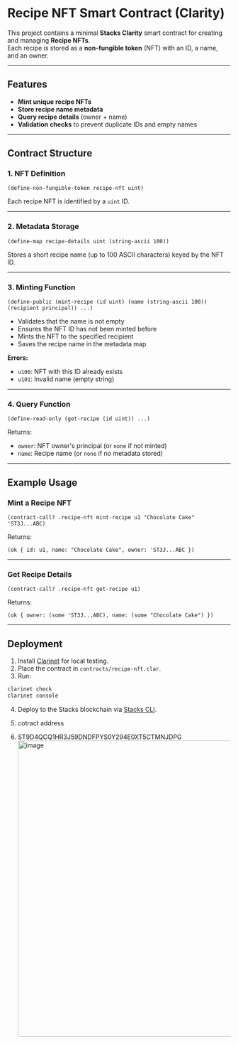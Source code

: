 
# Recipe NFT Smart Contract (Clarity)

This project contains a minimal **Stacks Clarity** smart contract for creating and managing **Recipe NFTs**.  
Each recipe is stored as a **non-fungible token** (NFT) with an ID, a name, and an owner.

---

## Features

- **Mint unique recipe NFTs**
- **Store recipe name metadata**
- **Query recipe details** (owner + name)
- **Validation checks** to prevent duplicate IDs and empty names

---

## Contract Structure

### 1. NFT Definition
```clarity
(define-non-fungible-token recipe-nft uint)
````

Each recipe NFT is identified by a `uint` ID.

---

### 2. Metadata Storage

```clarity
(define-map recipe-details uint (string-ascii 100))
```

Stores a short recipe name (up to 100 ASCII characters) keyed by the NFT ID.

---

### 3. Minting Function

```clarity
(define-public (mint-recipe (id uint) (name (string-ascii 100)) (recipient principal)) ...)
```

* Validates that the name is not empty
* Ensures the NFT ID has not been minted before
* Mints the NFT to the specified recipient
* Saves the recipe name in the metadata map

**Errors:**

* `u100`: NFT with this ID already exists
* `u101`: Invalid name (empty string)

---

### 4. Query Function

```clarity
(define-read-only (get-recipe (id uint)) ...)
```

Returns:

* `owner`: NFT owner's principal (or `none` if not minted)
* `name`: Recipe name (or `none` if no metadata stored)

---

## Example Usage

### Mint a Recipe NFT

```clarity
(contract-call? .recipe-nft mint-recipe u1 "Chocolate Cake" 'ST3J...ABC)
```

Returns:

```clarity
(ok { id: u1, name: "Chocolate Cake", owner: 'ST3J...ABC })
```

---

### Get Recipe Details

```clarity
(contract-call? .recipe-nft get-recipe u1)
```

Returns:

```clarity
(ok { owner: (some 'ST3J...ABC), name: (some "Chocolate Cake") })
```

---

## Deployment

1. Install [Clarinet](https://github.com/hirosystems/clarinet) for local testing.
2. Place the contract in `contracts/recipe-nft.clar`.
3. Run:

```bash
clarinet check
clarinet console
```

4. Deploy to the Stacks blockchain via [Stacks CLI](https://docs.stacks.co/).

5. cotract address
6. ST9D4QCQ1HR3J59DNDFPYS0Y294E0XT5CTMNJDPG
   <img width="1893" height="666" alt="image" src="https://github.com/user-attachments/assets/63a22080-8d89-495d-ba41-2c4174dbb40b" />

